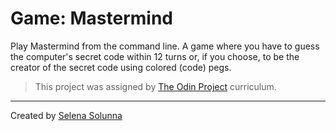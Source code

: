 # Game: Mastermind

Play Mastermind from the command line. A game where you have to guess the computer's secret code within 12 turns or, if you choose, to be the creator of the secret code using colored (code) pegs.
 
> This project was assigned by [The Odin Project](https://www.theodinproject.com/lessons/ruby-mastermind) curriculum.
___
Created by [Selena Solunna](http://www.github.com/ssolunna)

